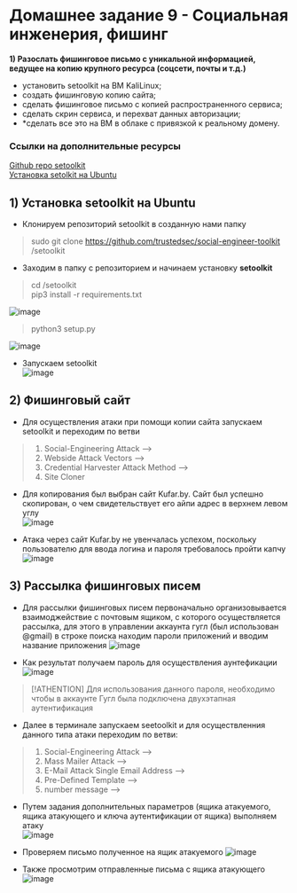 # Домашнее задание 9 - Социальная инженерия, фишинг

**1) Разослать фишинговое письмо с уникальной информацией, ведущее на копию крупного ресурса (соцсети, почты и т.д.)**  
- установить setoolkit на ВМ KaliLinux;
- создать фишинговую копию сайта;  
- сделать фишинговое письмо с копией распространенного сервиса;  
- сделать скрин сервиса, и перехват данных авторизации;  
- *сделать все это на ВМ в облаке с привязкой к реальному домену.  

### Ссылки на дополнительные ресурсы
[Github repo setoolkit](https://github.com/trustedsec/social-engineer-toolkit)  
[Установка setolkit на Ubuntu](https://www.youtube.com/watch?v=y4sIesUADD8&themeRefresh=1)

## 1) Установка setoolkit на Ubuntu
- Клонируем репозиторий setoolkit в созданную нами папку
>sudo git clone https://github.com/trustedsec/social-engineer-toolkit /setoolkit

- Заходим в папку с репозиторием и начинаем установку **setoolkit**  
>cd /setoolkit  
>pip3 install -r requirements.txt  

![image](https://github.com/StsiapanSikorsky/Cybersecurity_TMScourse/blob/main/Task9/img/install_setoolkit.png)   

>python3 setup.py

![image](https://github.com/StsiapanSikorsky/Cybersecurity_TMScourse/blob/main/Task9/img/install_setoolkit_2.png)  

- Запускаем setoolkit  
![image](https://github.com/StsiapanSikorsky/Cybersecurity_TMScourse/blob/main/Task9/img/setoolkit_start.png)

## 2) Фишинговый сайт
- Для осуществления атаки при помощи копии сайта запускаем setoolkit и переходим по ветви

> 1) Social-Engineering Attack -->  
> 2) Webside Attack Vectors -->
> 3) Credential Harvester Attack Method -->
> 2) Site Cloner  

- Для копирования был выбран сайт Kufar.by. Сайт был успешно скопирован, о чем свидетельствует его айпи адрес в верхнем левом углу   
![image](https://github.com/StsiapanSikorsky/Cybersecurity_TMScourse/blob/main/Task9/img/kufar.png)

- Атака через сайт Kufar.by не увенчалась успехом, поскольку пользователю для ввода логина и пароля требовалось пройти капчу
![image](https://github.com/StsiapanSikorsky/Cybersecurity_TMScourse/blob/main/Task9/img/kufar_capcha.png)   

## 3) Рассылка фишинговых писем
- Для рассылки фишинговых писем первоначально организовывается взаимоджействие с почтовым ящиком, с которого осуществляется рассылка, для этого в управлении аккаунта гугл (был использован @gmail) в строке поиска находим пароли приложений и вводим название приложения
![image](https://github.com/StsiapanSikorsky/Cybersecurity_TMScourse/blob/main/Task9/img/Authentication1.png)

- Как результат получаем пароль для осуществления аунтефикации
![image](https://github.com/StsiapanSikorsky/Cybersecurity_TMScourse/blob/main/Task9/img/Authentication2_password.png)

>[!ATHENTION]
>Для использования данного пароля, необходимо чтобы в аккаунте Гугл была подключена двухэтапная аутентификация

- Далее в терминале запускаем seetoolkit и для осуществленния данного типа атаки переходим по ветви:  
> 1) Social-Engineering Attack -->  
> 5) Mass Mailer Attack -->
> 1) E-Mail Attack Single Email Address -->
> 1) Pre-Defined Template -->
> 2) number message -->

- Путем задания дополнительных параметров (ящика атакуемого, ящика атакующего и ключа аутентификации от ящика) выполняем атаку  
![image](https://github.com/StsiapanSikorsky/Cybersecurity_TMScourse/blob/main/Task9/img/EmailSpam_Console.png)

- Проверяем письмо полученное на ящик атакуемого
![image](https://github.com/StsiapanSikorsky/Cybersecurity_TMScourse/blob/main/Task9/img/EmailSpam_Result.png)

- Также просмотрим отправленные письма с ящика атакующего
![image](https://github.com/StsiapanSikorsky/Cybersecurity_TMScourse/blob/main/Task9/img/EmailSpam_SendAddress.png)


